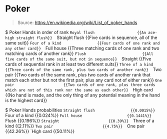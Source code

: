 # Poker

> Source: https://en.wikipedia.org/wiki/List_of_poker_hands

$ Poker Hands in order of rank
    `Royal flush                   {{An ace-high straight flush}} 
    `Straight flush                {{Five cards in sequence, all of the same suit}} 
    `Four of a kind                {{Four cards of one rank and any other card}} 
    `Full house                    {{Three matching cards of one rank and two matching cards of another rank}} 
    `Flush                         {{All five cards of the same suit, but not in sequence}} 
    `Straight                      {{Five cards of sequential rank in at least two different suits}} 
    `Three of a kind               {{Three cards of the same rank, plus two cards of another rank}} 
    `Two pair                      {{Two cards of the same rank, plus two cards of another rank that match each other but not the first pair, plus any card not of either rank}} 
    `One pair                      {{Two cards of one rank, plus three cards which are not of this rank nor the same as each other}} 
    `High card                     {{No hand is made, and the only thing of any potential meaning in the hand is the highest card}} 

$ Poker Hands probabilities
    `Straight flush                {{0.0015%}} 
    `Four of a kind                {{0.024%}} 
    `Full house                    {{0.1441%}} 
    `Flush                         {{0.196%}} 
    `Straight                      {{0.39%}} 
    `Three of a kind               {{2.11%}} 
    `Two pair                      {{4.75%}} 
    `One pair                      {{42.26%}} 
    `High card                     {{50.11%}} 

